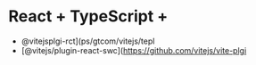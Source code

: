 # React + TypeScript + 
- @vitejsplgi-rct](ps/gtcom/vitejs/tepl
- [@vitejs/plugin-react-swc](https://github.com/vitejs/vite-plgi

